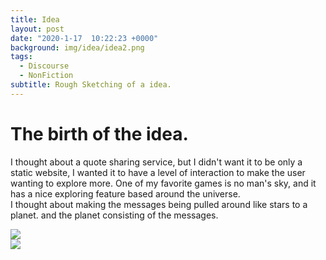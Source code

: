```yaml
---
title: Idea
layout: post
date: "2020-1-17  10:22:23 +0000"
background: img/idea/idea2.png
tags:
  - Discourse
  - NonFiction
subtitle: Rough Sketching of a idea.
---
```


# The birth of the idea.

I thought about a quote sharing service, but I didn't want it to be only a static website, I wanted it to have a level of interaction to make the user wanting to explore more. One of my favorite games is no man's sky, and it has a nice exploring feature based around the universe.<br>
I thought about making the messages being pulled around like stars to a planet. and the planet consisting of the messages.

  <div class="row">
  <div class="col-lg-6 col-md-5 mx-auto text-left">
  <img src="https://dev-intj.github.io/sixteenquotes/img/idea/idea1.png" class="img-fluid">
  </div>
  <div class="col-lg-6 col-md-5 mx-auto text-left">
  <img src="https://dev-intj.github.io/sixteenquotes/img/idea/idea2.png" class="img-fluid">
  </div>
  </div>
<p></p>
<p></p>
